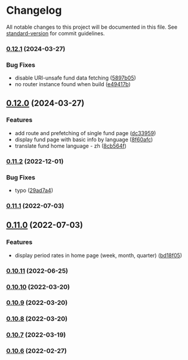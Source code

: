 # Changelog

All notable changes to this project will be documented in this file. See [standard-version](https://github.com/conventional-changelog/standard-version) for commit guidelines.

### [0.12.1](https://github.com/michchan/fund-price-monitor-next/compare/v0.12.0...v0.12.1) (2024-03-27)


### Bug Fixes

* disable URI-unsafe fund data fetching ([5897b05](https://github.com/michchan/fund-price-monitor-next/commit/5897b05e544ecd760fc7c609a18154885fd46159))
* no router instance found when build ([e49417b](https://github.com/michchan/fund-price-monitor-next/commit/e49417bc02a0e731532e0a3bfa522310223b88b7))

## [0.12.0](https://github.com/michchan/fund-price-monitor-next/compare/v0.11.2...v0.12.0) (2024-03-27)


### Features

* add route and prefetching of single fund page ([dc33959](https://github.com/michchan/fund-price-monitor-next/commit/dc339592b66a5ff4dfcdf01c697142a58621964f))
* display fund page with basic info by language ([8f60afc](https://github.com/michchan/fund-price-monitor-next/commit/8f60afc7929ee66312fb2a5d9ef757a559971200))
* translate fund home language - zh ([8cb564f](https://github.com/michchan/fund-price-monitor-next/commit/8cb564f8481c2efd887e03d64d2981f215831a2d))

### [0.11.2](https://github.com/michchan/fund-price-monitor-next/compare/v0.11.1...v0.11.2) (2022-12-01)


### Bug Fixes

* typo ([29ad7a4](https://github.com/michchan/fund-price-monitor-next/commit/29ad7a479eaa6a46c4deab604701e87d2dd646f1))

### [0.11.1](https://github.com/michchan/fund-price-monitor-next/compare/v0.11.0...v0.11.1) (2022-07-03)

## [0.11.0](https://github.com/michchan/fund-price-monitor-next/compare/v0.10.11...v0.11.0) (2022-07-03)


### Features

* display period rates in home page (week, month, quarter) ([bd18f05](https://github.com/michchan/fund-price-monitor-next/commit/bd18f0572388fdbb27c3e679090a90bc1277d3a1))

### [0.10.11](https://github.com/michchan/fund-price-monitor-next/compare/v0.10.10...v0.10.11) (2022-06-25)

### [0.10.10](https://github.com/michchan/fund-price-monitor-next/compare/v0.10.9...v0.10.10) (2022-03-20)

### [0.10.9](https://github.com/michchan/fund-price-monitor-next/compare/v0.10.8...v0.10.9) (2022-03-20)

### [0.10.8](https://github.com/michchan/fund-price-monitor-next/compare/v0.10.7...v0.10.8) (2022-03-20)

### [0.10.7](https://github.com/michchan/fund-price-monitor-next/compare/v0.10.6...v0.10.7) (2022-03-19)

### [0.10.6](https://github.com/michchan/fund-price-monitor-next/compare/v0.10.5...v0.10.6) (2022-02-27)
